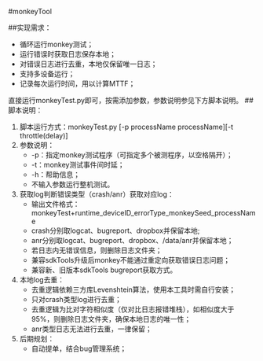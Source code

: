 #monkeyTool

##实现需求：
* 循环运行monkey测试；
* 运行错误时获取日志保存本地；
* 对错误日志进行去重，本地仅保留唯一日志；
* 支持多设备运行；
* 记录每次运行时间，用以计算MTTF；

直接运行monkeyTest.py即可，按需添加参数，参数说明参见下方脚本说明。
##脚本说明：
1. 脚本运行方式：monkeyTest.py [-p processName processName][-t throttle(delay)]
2. 参数说明：
	* -p：指定monkey测试程序（可指定多个被测程序，以空格隔开）；
	* -t：monkey测试事件间时延；
	* -h：帮助信息；
	* 不输入参数运行整机测试。
2. 获取log判断错误类型（crash/anr）获取对应log：
	* 输出文件格式：monkeyTest+runtime\_deviceID\_errorType\_monkeySeed\_processName
	* crash分别取logcat、bugreport、dropbox并保留本地;
	* anr分别取logcat、bugreport、dropbox、/data/anr并保留本地；
	* 若日志内无错误信息，则删除日志文件夹；
	* 兼容sdkTools升级后monkey不能通过重定向获取错误日志问题；
	* 兼容新、旧版本sdkTools bugreport获取方式。
3. 本地log去重：
	* 去重逻辑依赖三方库Levenshtein算法，使用本工具时需自行安装；
	* 只对crash类型log进行去重；
	* 去重逻辑为比对字符相似度（仅对比日志报错堆栈），如相似度大于95%，则删除日志文件夹，确保本地日志的唯一性；
	* anr类型日志无法进行去重，一律保留；
4. 后期规划：
	* 自动提单，结合bug管理系统；